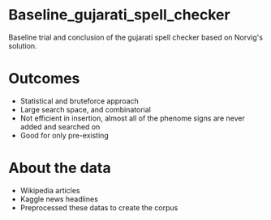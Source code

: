 # Baseline_gujarati_spell_checker
Baseline trial and conclusion of the gujarati spell checker based on Norvig's solution.

# Outcomes
- Statistical and bruteforce approach
- Large search space, and combinatorial
- Not efficient in insertion, almost all of the phenome signs are never added and searched on
- Good for only pre-existing

# About the data
- Wikipedia articles 
- Kaggle news headlines
- Preprocessed these datas to create the corpus
